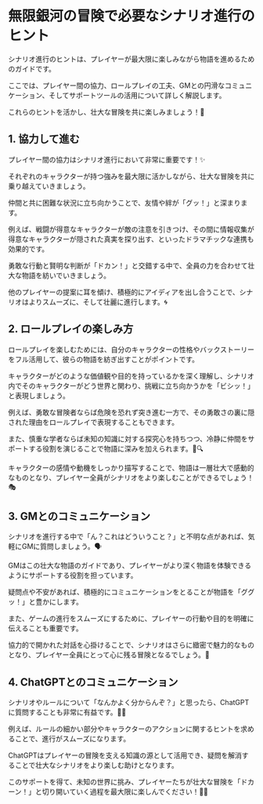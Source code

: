 # 無限銀河の冒険で必要なシナリオ進行のヒント

シナリオ進行のヒントは、プレイヤーが最大限に楽しみながら物語を進めるためのガイドです。

ここでは、プレイヤー間の協力、ロールプレイの工夫、GMとの円滑なコミュニケーション、そしてサポートツールの活用について詳しく解説します。

これらのヒントを活かし、壮大な冒険を共に楽しみましょう！🚀

## 1. 協力して進む

プレイヤー間の協力はシナリオ進行において非常に重要です！✨

それぞれのキャラクターが持つ強みを最大限に活かしながら、壮大な冒険を共に乗り越えていきましょう。

仲間と共に困難な状況に立ち向かうことで、友情や絆が「グッ！」と深まります。

例えば、戦闘が得意なキャラクターが敵の注意を引きつけ、その間に情報収集が得意なキャラクターが隠された真実を探り出す、といったドラマチックな連携も効果的です。

勇敢な行動と賢明な判断が「ドカン！」と交錯する中で、全員の力を合わせて壮大な物語を紡いでいきましょう。

他のプレイヤーの提案に耳を傾け、積極的にアイディアを出し合うことで、シナリオはよりスムーズに、そして壮麗に進行します。🌀

## 2. ロールプレイの楽しみ方

ロールプレイを楽しむためには、自分のキャラクターの性格やバックストーリーをフル活用して、彼らの物語を紡ぎ出すことがポイントです。

キャラクターがどのような価値観や目的を持っているかを深く理解し、シナリオ内でそのキャラクターがどう世界と関わり、挑戦に立ち向かうかを「ビシッ！」と表現しましょう。

例えば、勇敢な冒険者ならば危険を恐れず突き進む一方で、その勇敢さの裏に隠された理由をロールプレイで表現することもできます。

また、慎重な学者ならば未知の知識に対する探究心を持ちつつ、冷静に仲間をサポートする役割を演じることで物語に深みを加えられます。🧠🔍

キャラクターの感情や動機をしっかり描写することで、物語は一層壮大で感動的なものとなり、プレイヤー全員がシナリオをより楽しむことができるでしょう！🎭

## 3. GMとのコミュニケーション

シナリオを進行する中で「ん？これはどういうこと？」と不明な点があれば、気軽にGMに質問しましょう。🗣️

GMはこの壮大な物語のガイドであり、プレイヤーがより深く物語を体験できるようにサポートする役割を担っています。

疑問点や不安があれば、積極的にコミュニケーションをとることが物語を「ググッ！」と豊かにします。

また、ゲームの進行をスムーズにするために、プレイヤーの行動や目的を明確に伝えることも重要です。

協力的で開かれた対話を心掛けることで、シナリオはさらに緻密で魅力的なものとなり、プレイヤー全員にとって心に残る冒険となるでしょう。🌟

## 4. ChatGPTとのコミュニケーション

シナリオやルールについて「なんかよく分からんぞ？」と思ったら、ChatGPTに質問することも非常に有益です。🤖💡

例えば、ルールの細かい部分やキャラクターのアクションに関するヒントを求めることで、進行がスムーズになります。

ChatGPTはプレイヤーの冒険を支える知識の源として活用でき、疑問を解消することで壮大なシナリオをより楽しむ助けとなります。

このサポートを得て、未知の世界に挑み、プレイヤーたちが壮大な冒険を「ドカーン！」と切り開いていく過程を最大限に楽しんでください！🌌🔥